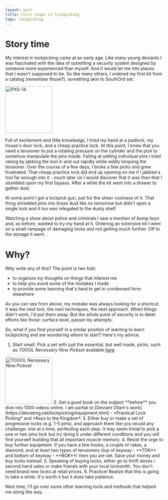 ```yaml
---
layout: post
title: First steps in lockpicking
tags: lockpicking
---
```


# Story time

My interest in lockpicking came at an early age. Like many young deviants I was fascinated with the idea of outwitting a security system designed by someone more experienced than myself. And it would let me into places that I wasn't supposed to be. So like many others, I ordered my first kit from a catalog (remember those?), something akin to SouthOrd set:

<img src="https://cdn.shopify.com/s/files/1/2590/1580/products/PXS-14-OPEN-20MP_740x.jpg" alt="PXS-14" title="Lockpick set" height="150"/>

Full of excitement and little knowledge, I tried my hand at a padlock, my house's door lock, and a cheap practice lock. At this point, I knew that you need a tensioner to put a rotating pressure on the cylinder and the pick to somehow manipulate the pins inside. Failing at setting individual pins I tried raking by jabbing the tool in and out rapidly while wildly torquing the tensioner. Over the course of a few days, I broke a few picks and grew frustrated. That cheap practice lock did end up opening on me if I jabbed a tool far enough into it - *much* later on I would discover that it was then that I stumbled upon my first bypass. After a while the kit went into a drawer to gather dust.

At some point I got a lockpick gun, just for the sheer coolness of it. That thing shredded pins into brass dust like no tomorrow but didn't open a single lock and it too was relegated to the dusty shelf. 

Watching a show about police and criminals I saw a mention of *bump keys* and, as before, wanted to try my hand at it. Ordering an extensive kit I went on a small rampage of damaging locks and not getting much further. Off to the storage it went.


# Why?

Why write any of this? The point is two fold:
- to organize my thoughts on things that interest me
- to help you avoid some of the mistakes I made
- to provide some learning that's hard to get in condensed form elsewhere

As you can see from above, my mistake was always looking for a shortcut. It was the next tool, the next techniques, the next approach. When things didn't work, I'd put them away. But the whole point of security is to deter efforts like those: surface level, passer-by attempts.

So, what if you find yourself in a similar position of wanting to learn lockpicking and are wondering where to start? Here's my advice:

  1. Start small. Pick a set with just the essential, but well made, picks, such as _TOOOL Necessary Nine Pickset_ available [here](https://toool.us/equipment.html)
  <img src="https://toool.us/images/equipment-necessarynine_.jpg" height="150px" title="TOOOL Necessary Nine Pickset"/>
  2. Get a good book on the subject **before** you dive into 1000 videos online. I am partial to [Deviant Ollam's work] (https://deviating.net/lockpicking/equipment.html) - *Practical Lock Picking* and *Keys to the Kingdom*.
  3. Either buy or make a set of progressive locks (e.g. 1-5 pins), and approach them like you would any challenge: one at a time, perfecting each step. It may seem trivial to pick a one or two pins lock but try doing it under different conditions and you will find yourself building that all important muscle memory.
  4. Resist the urge to buy further equipment. If you have a few hooks, a couple of rakes, a diamond, and at least two types of tensioners (top of keyway -  **TOK** and bottom of keyway - **BOK**) then you are set. Save your money and buy locks instead. 
  5. Speaking of buying locks, either go to thrift stores / second hand sales or make friends with your local locksmith. You don't need brand new locks at retail prices.
  6. Practice! Realize that this is going to take a while. It's worth it but it does take patience.


Next time, I'll go over some other learning tools and methods that helped me along the way.
